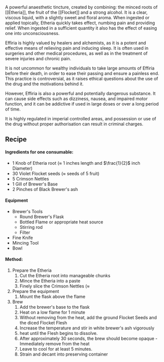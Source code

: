 A powerful anaesthetic tincture, created by combining: the minced roots of [[Etheria]], the fruit of the [[Flocket]] and a strong alcohol. It is a clear, viscous liquid, with a slightly sweet and floral aroma. When ingested or applied topically, Etheria quickly takes effect, numbing pain and providing relief. When ingested in a sufficient quantity it also has the effect of easing one into unconsciousness.  

Effiria is highly valued by healers and alchemists, as it is a potent and effective means of relieving pain and inducing sleep. It is often used in surgeries and other medical procedures, as well as in the treatment of severe injuries and chronic pain.

It is not uncommon for wealthy individuals to take large amounts of Effiria before their death, in order to ease their passing and ensure a painless end. This practice is controversial, as it raises ethical questions about the use of the drug and the motivations behind it.

However, Effiria is also a powerful and potentially dangerous substance. It can cause side effects such as dizziness, nausea, and impaired motor function, and it can be addictive if used in large doses or over a long period of time. 

It is highly regulated in imperial controlled areas, and possession or use of the drug without proper authorisation can result in criminal charges.


## Recipe

#### Ingredients for one consumable:
- $1$ Knob of Etheria root  ($\approx$ 1 inches length and $\frac{1}{2}$ inch Diameter)
- $30$ Violet Flocket seeds ($\approx$ seeds of 5 fruit)
- $5$ Crimson Nettles
- $1$ Gill of  Brewer's Base
- 2 Pinches of Black Brewer's ash

#### Equipment
- Brewer's Tools
	- Round Brewer's Flask
	- Bottled Flame or appropriate heat source
	- Stirring rod
	- Filter
- Fine Knife
- Mincing Tool
- Bowl


#### Method:
1. Prepare the Etheria
	1. Cut the Etheria root into manageable chunks 
	2. Mince the Etheria into a paste 
	3. Finely slice the Crimson Nettles ($\approx$ 
2. Prepare the equipment
	1. Mount the flask above the flame
3. Brew
	1. Add the brewer's base to the flask
	2. Heat on a low flame for 1 minute
	3. Without removing from the heat, add the ground Flocket Seeds and the diced Flocket Flesh
	4. Increase the temperature and stir in white brewer's ash vigorously
	6. heat until the Flesh begins to dissolve. 
	7. After approximately 30 seconds, the brew should become opaque - Immediately remove from the heat
	8. Leave to cool for at least 5 minutes.
	9. Strain and decant into preserving container